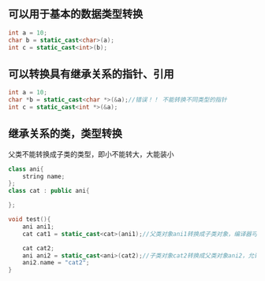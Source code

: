 ## 可以用于基本的数据类型转换  
```C++
int a = 10;
char b = static_cast<char>(a);
int c = static_cast<int>(b);
```

## 可以转换具有继承关系的指针、引用
```C++
int a = 10;
char *b = static_cast<char *>(&a);//错误！！ 不能转换不同类型的指针
int c = static_cast<int *>(&a);

```

## 继承关系的类，类型转换  
父类不能转换成子类的类型，即小不能转大，大能装小  
```C++
class ani{
    string name;
};
class cat : public ani{

};

void test(){
    ani ani1;
    cat cat1 = static_cast<cat>(ani1);//父类对象ani1转换成子类对象，编译器可能爆错，不能这么用 

    cat cat2;
    ani ani2 = static_cast<ani>(cat2);//子类对象cat2转换成父类对象ani2，允许使用
    ani2.name = "cat2";
}
```
